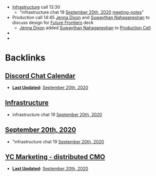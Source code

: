 - [Infrastructure](<Infrastructure.md>) call 13:30 
    - "infrastructure chat 19 [September 20th, 2020](<September 20th, 2020.md>) [meeting-notes](<meeting-notes.md>)"
- Production call 14:45 [Jenna Dixon](<Jenna Dixon.md>) and [Suwaythan Nahaganeshan](<Suwaythan Nahaganeshan.md>) to discuss design for [Future Frontiers](<Future Frontiers.md>) deck
    - [Jenna Dixon](<Jenna Dixon.md>) added [Suwaythan Nahaganeshan](<Suwaythan Nahaganeshan.md>) to [Production Cell](<Production Cell.md>)
- 
- 

# Backlinks
## [Discord Chat Calendar](<Discord Chat Calendar.md>)
- **[Last Updated](<Last Updated.md>):** [September 20th, 2020](<September 20th, 2020.md>)

## [Infrastructure](<Infrastructure.md>)
- infrastructure chat 19 [September 20th, 2020](<September 20th, 2020.md>)

## [September 20th, 2020](<September 20th, 2020.md>)
- "infrastructure chat 19 [September 20th, 2020](<September 20th, 2020.md>)

## [YC Marketing - distributed CMO](<YC Marketing - distributed CMO.md>)
- **[Last Updated](<Last Updated.md>):** [September 20th, 2020](<September 20th, 2020.md>)

